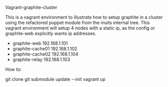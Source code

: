 Vagrant-graphite-cluster

This is a vagrant environment to illustrate how to setup graphite in a cluster using the refactored puppet module from the inuits internal tree.
This vagrant environment will setup 4 nodes with a static ip, as the config or graphite-web explicitly wants ip addresses.
  - graphite-web     192.168.1.101
  - graphite-cache01 192.168.1.102
  - graphite-cache02 192.168.1.104
  - graphite-relay   192.168.1.103

How to:

git clone
git submodule update --init
vagrant up
